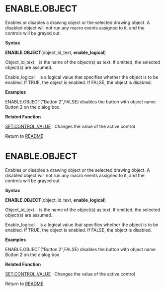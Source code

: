 # ENABLE.OBJECT

Enables or disables a drawing object or the selected drawing object. A
disabled object will not run any macro events assigned to it, and the
controls will be grayed out.

**Syntax**

**ENABLE.OBJECT**(object\_id\_text, **enable\_logical**)

Object\_id\_text&nbsp;&nbsp;&nbsp;&nbsp;is the name of the object(s) as
text. If omitted, the selected object(s) are assumed.

Enable\_logical&nbsp;&nbsp;&nbsp;&nbsp;is a logical value that specifies
whether the object is to be enabled. If TRUE, the object is enabled. If
FALSE, the object is disabled.

**Examples**

ENABLE.OBJECT("Button 2",FALSE) disables the button with object name
Button 2 on the dialog box.

**Related Function**

[SET.CONTROL.VALUE](SET.CONTROL.VALUE.md)&nbsp;&nbsp;&nbsp;Changes the value of the active
control



Return to [README](README.md#E)

# ENABLE.OBJECT

Enables or disables a drawing object or the selected drawing object. A
disabled object will not run any macro events assigned to it, and the
controls will be grayed out.

**Syntax**

**ENABLE.OBJECT**(object\_id\_text, **enable\_logical**)

Object\_id\_text&nbsp;&nbsp;&nbsp;&nbsp;is the name of the object(s) as
text. If omitted, the selected object(s) are assumed.

Enable\_logical&nbsp;&nbsp;&nbsp;&nbsp;is a logical value that specifies
whether the object is to be enabled. If TRUE, the object is enabled. If
FALSE, the object is disabled.

**Examples**

ENABLE.OBJECT("Button 2",FALSE) disables the button with object name
Button 2 on the dialog box.

**Related Function**

[SET.CONTROL.VALUE](SET.CONTROL.VALUE.md)&nbsp;&nbsp;&nbsp;Changes the value of the active
control



Return to [README](README.md#E)

